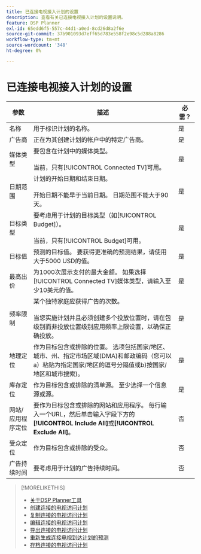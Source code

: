 ```yaml
---
title: 已连接电视接入计划的设置
description: 查看有关已连接电视接入计划的设置说明。
feature: DSP Planner
exl-id: 65edd6f5-557c-44d1-a0ed-8cd26d8a2f6e
source-git-commit: 37b901093d7eff65d783e558f2e98c5d288a8286
workflow-type: tm+mt
source-wordcount: '348'
ht-degree: 0%

---
```


# 已连接电视接入计划的设置

| 参数 | 描述 | 必需？ |
| --- | --- | --- |
| 名称 | 用于标识计划的名称。 | 是 |
| 广告商 | 正在为其创建计划的帐户中的特定广告商。 | 是 |
| 媒体类型 | 要包含在计划中的媒体类型。<br><br>当前，只有[!UICONTROL Connected TV]可用。 | 是 |
| 日期范围 | 计划的开始日期和结束日期。<br><br>开始日期不能早于当前日期。 日期范围不能大于90天。 | 是 |
| 目标类型 | 要考虑用于计划的目标类型（如[!UICONTROL Budget]）。<br><br>当前，只有[!UICONTROL Budget]可用。 | 是 |
| 目标值 | 预测的目标值。 要获得更准确的预测结果，请使用大于5000 USD的值。 | 是 |
| 最高出价 | 为1000次展示支付的最大金额。 如果选择[!UICONTROL Connected TV]媒体类型，请输入至少10美元的值。 | 是 |
| 频率限制 | 某个独特家庭应获得广告的次数。<br><br>当您实施计划并且必须创建多个投放位置时，请在包级别而非投放位置级别应用频率上限设置，以确保正确投放。 | 是 |
| 地理定位 | 作为目标包含或排除的位置。 选项包括国家/地区、城市、州、指定市场区域(DMA)和邮政编码（您可以a）粘贴为指定国家/地区的逗号分隔值或b)按国家/地区和城市搜索)。 | 是 |
| 库存定位 | 作为目标包含或排除的清单源。 至少选择一个信息源或源。 | 是 |
| 网站/应用程序定位 | 要作为目标包含或排除的网站和应用程序。 每行输入一个URL，然后单击输入字段下方的&#x200B;**[!UICONTROL Include All]**&#x200B;或&#x200B;**[!UICONTROL Exclude All]**。 | 否 |
| 受众定位 | 作为目标包含或排除的受众。 | 否 |
| 广告持续时间 | 要考虑用于计划的广告持续时间。 | 否 |

>[!MORELIKETHIS]
>
>* [关于DSP Planner工具](planner-about.md)
>* [创建连接的电视访问计划](planner-create.md)
>* [复制连接的电视访问计划](planner-duplicate.md)
>* [编辑连接的电视访问计划](planner-edit.md)
>* [导出连接的电视访问计划](planner-export.md)
>* [重新生成连接电视到达计划的预测](planner-forecast.md)
>* [存档连接的电视访问计划](planner-archive.md)
